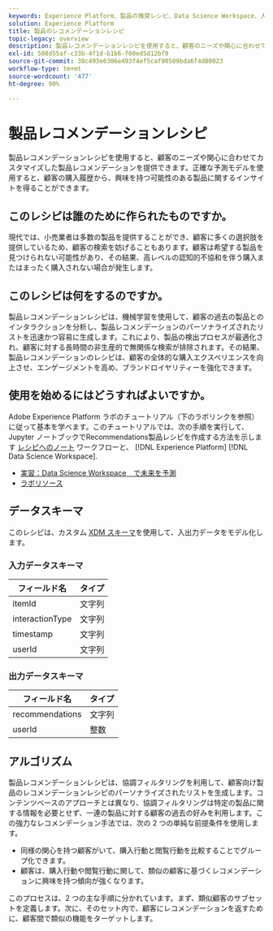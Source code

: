 ```yaml
---
keywords: Experience Platform、製品の推奨レシピ、Data Science Workspace、人気の高いトピック、レシピ、事前作成レシピ
solution: Experience Platform
title: 製品のレコメンデーションレシピ
topic-legacy: overview
description: 製品レコメンデーションレシピを使用すると、顧客のニーズや関心に合わせてカスタマイズした製品レコメンデーションを提供できます。正確な予測モデルを使用すると、顧客の購入履歴から、興味を持つ可能性のある製品に関するインサイトを得ることができます。
exl-id: 508d55af-c33b-4f1d-b1b6-f00ed5d12bf9
source-git-commit: 38c493e6306e493f4ef5caf90509bda6f4d80023
workflow-type: tm+mt
source-wordcount: '477'
ht-degree: 90%

---
```


# 製品レコメンデーションレシピ

製品レコメンデーションレシピを使用すると、顧客のニーズや関心に合わせてカスタマイズした製品レコメンデーションを提供できます。正確な予測モデルを使用すると、顧客の購入履歴から、興味を持つ可能性のある製品に関するインサイトを得ることができます。

## このレシピは誰のために作られたものですか。

現代では、小売業者は多数の製品を提供することができ、顧客に多くの選択肢を提供しているため、顧客の検索を妨げることもあります。顧客は希望する製品を見つけられない可能性があり、その結果、高レベルの認知的不協和を伴う購入またはまったく購入されない場合が発生します。

## このレシピは何をするのですか。

製品レコメンデーションレシピは、機械学習を使用して、顧客の過去の製品とのインタラクションを分析し、製品レコメンデーションのパーソナライズされたリストを迅速かつ容易に生成します。これにより、製品の検出プロセスが最適化され、顧客に対する長時間の非生産的で無関係な検索が排除されます。その結果、製品レコメンデーションのレシピは、顧客の全体的な購入エクスペリエンスを向上させ、エンゲージメントを高め、ブランドロイヤリティーを強化できます。

## 使用を始めるにはどうすればよいですか。

Adobe Experience Platform ラボのチュートリアル（下のラボリンクを参照）に従って基本を学べます。このチュートリアルでは、次の手順を実行して、Jupyter ノートブックでRecommendations製品レシピを作成する方法を示します [レシピへのノート](../jupyterlab/create-a-model.md) ワークフローと、 [!DNL Experience Platform] [!DNL Data Science Workspace].

* [実習：Data Science Workspace　で未来を予測](https://expleague.azureedge.net/labs/L777/index.html)
* [ラボリソース](https://github.com/adobe/experience-platform-dsw-reference/tree/master/Summit/2019/resources)

## データスキーマ

このレシピは、カスタム [XDM スキーマ](../../xdm/schema/field-dictionary.md)を使用して、入出力データをモデル化します。

### 入力データスキーマ

| フィールド名 | タイプ |
| --- | --- |
| itemId | 文字列 |
| interactionType | 文字列 |
| timestamp | 文字列 |
| userId | 文字列 |

### 出力データスキーマ

| フィールド名 | タイプ |
| --- | --- |
| recommendations | 文字列 |
| userId | 整数 |

## アルゴリズム

製品レコメンデーションレシピは、協調フィルタリングを利用して、顧客向け製品のレコメンデーションレシピのパーソナライズされたリストを生成します。コンテンツベースのアプローチとは異なり、協調フィルタリングは特定の製品に関する情報を必要とせず、一連の製品に対する顧客の過去の好みを利用します。この強力なレコメンデーション手法では、次の 2 つの単純な前提条件を使用します。
* 同様の関心を持つ顧客がいて、購入行動と閲覧行動を比較することでグループ化できます。
* 顧客は、購入行動や閲覧行動に関して、類似の顧客に基づくレコメンデーションに興味を持つ傾向が強くなります。

このプロセスは、2 つの主な手順に分かれています。まず、類似顧客のサブセットを定義します。次に、そのセット内で、顧客にレコメンデーションを返すために、顧客間で類似の機能をターゲットします。
